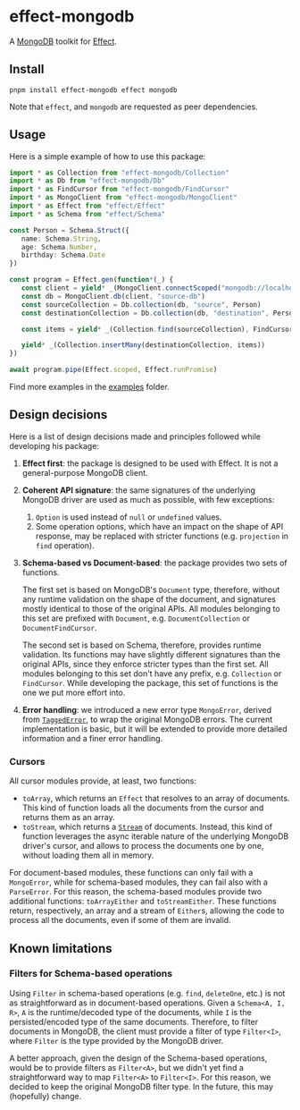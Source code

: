 # effect-mongodb

A [MongoDB](https://github.com/mongodb/node-mongodb-native) toolkit for [Effect](https://github.com/Effect-TS/effect/).

## Install

```shell
pnpm install effect-mongodb effect mongodb
```

Note that `effect`, and `mongodb` are requested as peer dependencies.

## Usage

Here is a simple example of how to use this package:

```typescript
import * as Collection from "effect-mongodb/Collection"
import * as Db from "effect-mongodb/Db"
import * as FindCursor from "effect-mongodb/FindCursor"
import * as MongoClient from "effect-mongodb/MongoClient"
import * as Effect from "effect/Effect"
import * as Schema from "effect/Schema"

const Person = Schema.Struct({
   name: Schema.String,
   age: Schema.Number,
   birthday: Schema.Date
})

const program = Effect.gen(function*(_) {
   const client = yield* _(MongoClient.connectScoped("mongodb://localhost:27017"))
   const db = MongoClient.db(client, "source-db")
   const sourceCollection = Db.collection(db, "source", Person)
   const destinationCollection = Db.collection(db, "destination", Person)

   const items = yield* _(Collection.find(sourceCollection), FindCursor.toArray)

   yield* _(Collection.insertMany(destinationCollection, items))
})

await program.pipe(Effect.scoped, Effect.runPromise)
```

Find more examples in the [examples](./examples) folder.

## Design decisions

Here is a list of design decisions made and principles followed while developing his package:
1. **Effect first**: the package is designed to be used with Effect. It is not a general-purpose MongoDB client.
2. **Coherent API signature**: the same signatures of the underlying MongoDB driver are used as much as possible, with
   few exceptions:
   1. `Option` is used instead of `null` or `undefined` values.
   2. Some operation options, which have an impact on the shape of API response, may be replaced with stricter functions
      (e.g. `projection` in `find` operation).
3. **Schema-based vs Document-based**: the package provides two sets of functions.

   The first set is based on MongoDB's `Document` type, therefore, without any runtime validation on the shape of the
   document, and signatures mostly identical to those of the original APIs.
   All modules belonging to this set are prefixed with `Document`, e.g. `DocumentCollection` or `DocumentFindCursor`.

   The second set is based on Schema, therefore, provides runtime validation.
   Its functions may have slightly different signatures than the original APIs, since they enforce stricter types than
   the first set.
   All modules belonging to this set don't have any prefix, e.g. `Collection` or `FindCursor`.
   While developing the package, this set of functions is the one we put more effort into.
4. **Error handling**: we introduced a new error type `MongoError`, derived from 
   [`TaggedError`](https://effect.website/docs/data-types/data/#taggederror), to wrap the original MongoDB errors.
   The current implementation is basic, but it will be extended to provide more detailed information and a finer error
   handling.

### Cursors

All cursor modules provide, at least, two functions:
- `toArray`, which returns an `Effect` that resolves to an array of documents.
  This kind of function loads all the documents from the cursor and returns them as an array.
- `toStream`, which returns a [`Stream`](https://effect.website/docs/stream/introduction/) of documents.
  Instead, this kind of function leverages the async iterable nature of the underlying MongoDB driver's cursor, and
  allows to process the documents one by one, without loading them all in memory.

For document-based modules, these functions can only fail with a `MongoError`, while for schema-based modules, they can
fail also with a `ParseError`. For this reason, the schema-based modules provide two additional functions:
`toArrayEither` and `toStreamEither`. These functions return, respectively, an array and a stream of `Either`s, allowing
the code to process all the documents, even if some of them are invalid.

## Known limitations

### Filters for Schema-based operations

Using `Filter` in schema-based operations (e.g. `find`, `deleteOne`, etc.) is not as straightforward as in
document-based operations.
Given a `Schema<A, I, R>`, `A` is the runtime/decoded type of the documents, while `I` is the persisted/encoded type of
the same documents.
Therefore, to filter documents in MongoDB, the client must provide a filter of type `Filter<I>`, where `Filter` is the
type provided by the MongoDB driver.

A better approach, given the design of the Schema-based operations, would be to provide filters as `Filter<A>`, but
we didn't yet find a straightforward way to map `Filter<A>` to `Filter<I>`.
For this reason, we decided to keep the original MongoDB filter type.
In the future, this may (hopefully) change.

